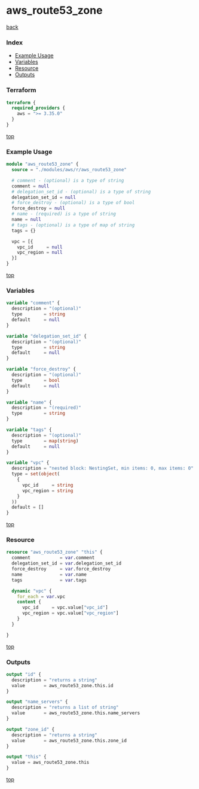 # aws_route53_zone

[back](../aws.md)

### Index

- [Example Usage](#example-usage)
- [Variables](#variables)
- [Resource](#resource)
- [Outputs](#outputs)

### Terraform

```terraform
terraform {
  required_providers {
    aws = ">= 3.35.0"
  }
}
```

[top](#index)

### Example Usage

```terraform
module "aws_route53_zone" {
  source = "./modules/aws/r/aws_route53_zone"

  # comment - (optional) is a type of string
  comment = null
  # delegation_set_id - (optional) is a type of string
  delegation_set_id = null
  # force_destroy - (optional) is a type of bool
  force_destroy = null
  # name - (required) is a type of string
  name = null
  # tags - (optional) is a type of map of string
  tags = {}

  vpc = [{
    vpc_id     = null
    vpc_region = null
  }]
}
```

[top](#index)

### Variables

```terraform
variable "comment" {
  description = "(optional)"
  type        = string
  default     = null
}

variable "delegation_set_id" {
  description = "(optional)"
  type        = string
  default     = null
}

variable "force_destroy" {
  description = "(optional)"
  type        = bool
  default     = null
}

variable "name" {
  description = "(required)"
  type        = string
}

variable "tags" {
  description = "(optional)"
  type        = map(string)
  default     = null
}

variable "vpc" {
  description = "nested block: NestingSet, min items: 0, max items: 0"
  type = set(object(
    {
      vpc_id     = string
      vpc_region = string
    }
  ))
  default = []
}
```

[top](#index)

### Resource

```terraform
resource "aws_route53_zone" "this" {
  comment           = var.comment
  delegation_set_id = var.delegation_set_id
  force_destroy     = var.force_destroy
  name              = var.name
  tags              = var.tags

  dynamic "vpc" {
    for_each = var.vpc
    content {
      vpc_id     = vpc.value["vpc_id"]
      vpc_region = vpc.value["vpc_region"]
    }
  }

}
```

[top](#index)

### Outputs

```terraform
output "id" {
  description = "returns a string"
  value       = aws_route53_zone.this.id
}

output "name_servers" {
  description = "returns a list of string"
  value       = aws_route53_zone.this.name_servers
}

output "zone_id" {
  description = "returns a string"
  value       = aws_route53_zone.this.zone_id
}

output "this" {
  value = aws_route53_zone.this
}
```

[top](#index)
